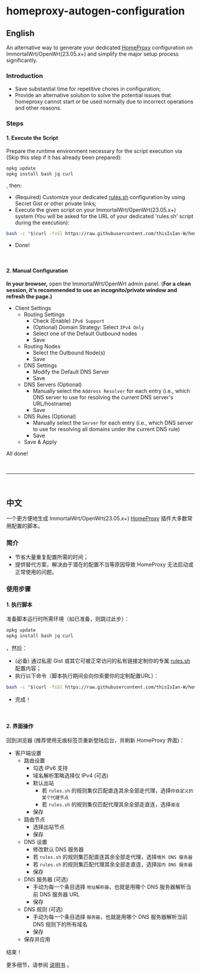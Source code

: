 # homeproxy-autogen-configuration

## English

An alternative way to generate your dedicated [HomeProxy](https://github.com/immortalwrt/homeproxy) configuration on ImmortalWrt/OpenWrt(23.05.x+) and simplify the major setup process significantly.

### Introduction

* Save substantial time for repetitive chores in configuration;
* Provide an alternative solution to solve the potential issues that homeproxy cannot start or be used normally due to incorrect operations and other reasons.



### Steps

#### 1. Execute the Script

Prepare the runtime environment necessary for the script execution via (Skip this step if it has already been prepared):

```bash
opkg update
opkg install bash jq curl
```

, then:

* (Required) Customize your dedicated [rules.sh](https://gist.github.com/thisIsIan-W/2c582a751e56c1a3f36d9ce48e312b31) configuration by using Secret Gist or other private links;
* Execute the given script on your ImmortalWrt/OpenWrt(23.05.x+) system (You will be asked for the URL of your dedicated 'rules.sh' script during the execution):

```bash
bash -c "$(curl -fsSl https://raw.githubusercontent.com/thisIsIan-W/homeproxy-autogen-configuration/refs/heads/main/generate_homeproxy_rules.sh)"
```

* Done!

<br/>

#### 2. Manual Configuration

**In your browser,** open the ImmortalWrt/OpenWrt admin panel. (**For a clean session, it's recommended to use an incognito/private window and refresh the page.)**

*   Client Settings
    *   Routing Settings
        *   Check (Enable) `IPv6 Support`
        *   (Optional) Domain Strategy: Select `IPv4 Only`
        *   Select one of the Default Outbound nodes
        *   Save
    *   Routing Nodes
        *   Select the Outbound Node(s)
        *   Save
    *   DNS Settings
        *   Modify the Default DNS Server
        *   Save
    *   DNS Servers (Optional)
        *   Manually select the `Address Resolver` for each entry (i.e., which DNS server to use for resolving the current DNS server's URL/hostname)
        *   Save
    *   DNS Rules (Optional)
        *   Manually select the `Server` for each entry (i.e., which DNS server to use for resolving all domains under the current DNS rule)
        *   Save
    *   Save & Apply

All done!

<br/>

---

<br/>

## 中文

一个更方便地生成 ImmortalWrt/OpenWrt(23.05.x+) [HomeProxy](https://github.com/immortalwrt/homeproxy) 插件大多数常用配置的脚本。

### 简介

* 节省大量重复配置所需的时间；
* 提供替代方案，解决由于潜在的配置不当等原因导致 HomeProxy 无法启动或正常使用的问题。



### 使用步骤

#### 1. 执行脚本

准备脚本运行时所需环境（如已准备，则跳过此步）：

```bash
opkg update
opkg install bash jq curl
```

，然后：

* (必备) 通过私密 Gist 或其它可被正常访问的私有链接定制你的专属 [rules.sh](https://gist.github.com/thisIsIan-W/2c582a751e56c1a3f36d9ce48e312b31) 配置内容；
* 执行以下命令（脚本执行期间会向你索要你的定制配置URL）：

```bash
bash -c "$(curl -fsSl https://raw.githubusercontent.com/thisIsIan-W/homeproxy-autogen-configuration/refs/heads/main/generate_homeproxy_rules.sh)"
```

* 完成！

<br/>

#### 2. 界面操作

回到浏览器 (推荐使用无痕标签页重新登陆后台，并刷新 HomeProxy 界面)：

* 客户端设置
  * 路由设置
    * 勾选 IPv6 支持
    * 域名解析策略选择仅 IPv4 (可选)
    * 默认出站
      * 若 `rules.sh` 的规则集仅匹配直连其余全部走代理，选择`你自定义的某个代理节点`
      * 若 `rules.sh` 的规则集仅匹配代理其余全部走直连，选择`直连`
    * 保存
  * 路由节点
    * 选择出站节点
    * 保存
  * DNS 设置
    * 修改默认 DNS 服务器
    * 若 `rules.sh` 的规则集匹配直连其余全部走代理，选择`境外 DNS 服务器`
    * 若 `rules.sh` 的规则集匹配代理其余全部走直连，选择`国内 DNS 服务器`
    * 保存
  * DNS 服务器 (可选)
    * 手动为每一个条目选择 `地址解析器`，也就是用哪个 DNS 服务器解析当前 DNS 服务器 URL
    * 保存
  * DNS 规则 (可选)
    * 手动为每一个条目选择 `服务器`，也就是用哪个 DNS 服务器解析当前 DNS 规则下的所有域名
    * 保存
  * 保存并应用

结束！



更多细节，请参阅 [说明书](https://thisisian-w.github.io/2024/10/30/homeproxy-one-click-configure-scripts) 。
